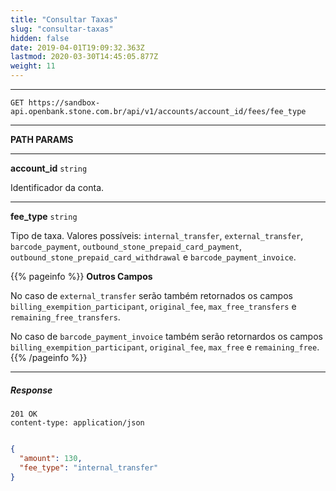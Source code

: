 ```yaml
---
title: "Consultar Taxas"
slug: "consultar-taxas"
hidden: false
date: 2019-04-01T19:09:32.363Z
lastmod: 2020-03-30T14:45:05.877Z
weight: 11
---
```


---

```http
GET https://sandbox-api.openbank.stone.com.br/api/v1/accounts/account_id/fees/fee_type
```

---

**PATH PARAMS**

---

**account_id**  `string`

Identificador da conta.

---

**fee_type**  `string`

Tipo de taxa. Valores possíveis: `internal_transfer`, `external_transfer`, `barcode_payment`, `outbound_stone_prepaid_card_payment`, `outbound_stone_prepaid_card_withdrawal` e `barcode_payment_invoice`.

{{% pageinfo %}}
**Outros Campos**

No caso de `external_transfer` serão também retornados os campos `billing_exempition_participant`, `original_fee`, `max_free_transfers` e `remaining_free_transfers`.

No caso de `barcode_payment_invoice` também serão retornardos os campos `billing_exempition_participant`, `original_fee`, `max_free` e `remaining_free`.
{{% /pageinfo %}}

---

##### Response

```http
201 OK
content-type: application/json
```

```JSON

{
  "amount": 130,
  "fee_type": "internal_transfer"
}
```
